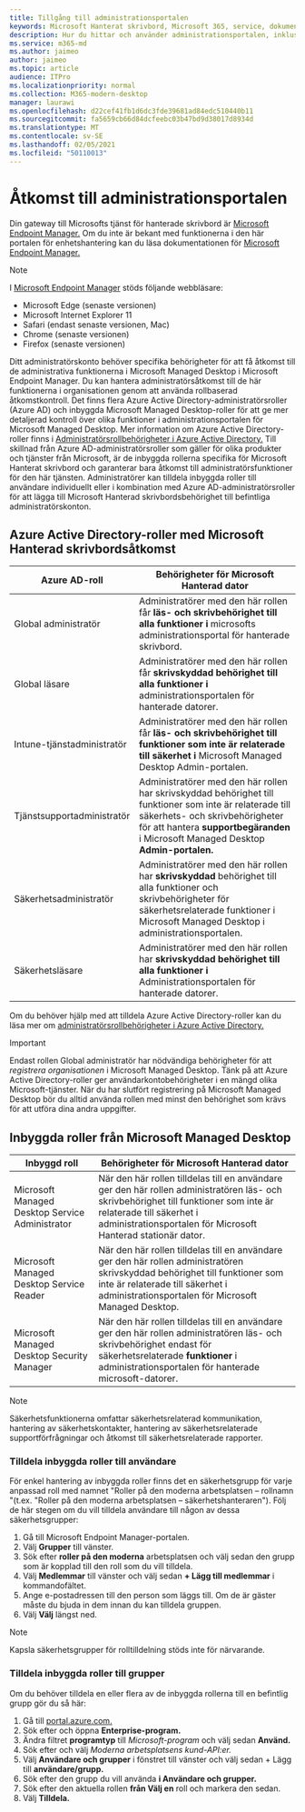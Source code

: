 ```yaml
---
title: Tillgång till administrationsportalen
keywords: Microsoft Hanterat skrivbord, Microsoft 365, service, dokumentation
description: Hur du hittar och använder administrationsportalen, inklusive att kontrollera åtkomsten till den.
ms.service: m365-md
ms.author: jaimeo
author: jaimeo
ms.topic: article
audience: ITPro
ms.localizationpriority: normal
ms.collection: M365-modern-desktop
manager: laurawi
ms.openlocfilehash: d22cef41fb1d6dc3fde39681ad84edc510440b11
ms.sourcegitcommit: fa5659cb66d84dcfeebc03b47bd9d38017d8934d
ms.translationtype: MT
ms.contentlocale: sv-SE
ms.lasthandoff: 02/05/2021
ms.locfileid: "50110013"
---
```

# <a name="access-the-admin-portal"></a>Åtkomst till administrationsportalen

Din gateway till Microsofts tjänst för hanterade skrivbord är [Microsoft Endpoint Manager.](https://endpoint.microsoft.com/) Om du inte är bekant med funktionerna i den här portalen för enhetshantering kan du läsa dokumentationen för [Microsoft Endpoint Manager.](https://docs.microsoft.com/mem/)

> [!NOTE]
> I [Microsoft Endpoint Manager](https://endpoint.microsoft.com/) stöds följande webbläsare:
> - Microsoft Edge (senaste versionen)
> - Microsoft Internet Explorer 11
> - Safari (endast senaste versionen, Mac)
> - Chrome (senaste versionen)
> - Firefox (senaste versionen)

Ditt administratörskonto behöver specifika behörigheter för att få åtkomst till de administrativa funktionerna i Microsoft Managed Desktop i Microsoft Endpoint Manager. Du kan hantera administratörsåtkomst till de här funktionerna i organisationen genom att använda rollbaserad åtkomstkontroll. Det finns flera Azure Active Directory-administratörsroller (Azure AD) och inbyggda Microsoft Managed Desktop-roller för att ge mer detaljerad kontroll över olika funktioner i administrationsportalen för Microsoft Managed Desktop. Mer information om Azure Active Directory-roller finns i [Administratörsrollbehörigheter i Azure Active Directory.](https://docs.microsoft.com/azure/active-directory/users-groups-roles/directory-assign-admin-roles) Till skillnad från Azure AD-administratörsroller som gäller för olika produkter och tjänster från Microsoft, är de inbyggda rollerna specifika för Microsoft Hanterat skrivbord och garanterar bara åtkomst till administratörsfunktioner för den här tjänsten. Administratörer kan tilldela inbyggda roller till användare individuellt eller i kombination med Azure AD-administratörsroller för att lägga till Microsoft Hanterad skrivbordsbehörighet till befintliga administratörskonton.

## <a name="azure-active-directory-roles-with-microsoft-managed-desktop-access"></a>Azure Active Directory-roller med Microsoft Hanterad skrivbordsåtkomst

|Azure AD-roll  |Behörigheter för Microsoft Hanterad dator  |
|---------|---------|
|Global administratör     | Administratörer med den här rollen får **läs- och skrivbehörighet till alla funktioner i** microsofts administrationsportal för hanterade skrivbord.         |
|Global läsare     | Administratörer med den här rollen får **skrivskyddad behörighet till alla funktioner i** administrationsportalen för hanterade datorer.         |
|Intune-tjänstadministratör     |  Administratörer med den här rollen får **läs- och skrivbehörighet till funktioner som inte är relaterade till säkerhet i** Microsoft Managed Desktop Admin-portalen.       |
|Tjänstsupportadministratör     | Administratörer med den här rollen har skrivskyddad behörighet till funktioner som inte är relaterade till säkerhets- och skrivbehörigheter för att hantera **supportbegäranden** i Microsoft Managed Desktop **Admin-portalen.**         |
|Säkerhetsadministratör | Administratörer med den här rollen har **skrivskyddad** behörighet till alla funktioner och skrivbehörigheter för säkerhetsrelaterade funktioner i Microsoft Managed Desktop i administrationsportalen.  |
|Säkerhetsläsare |Administratörer med den här rollen har **skrivskyddad behörighet till alla funktioner i** Administrationsportalen för hanterade datorer.|

Om du behöver hjälp med att tilldela Azure Active Directory-roller kan du läsa mer om [administratörsrollbehörigheter i Azure Active Directory.](https://docs.microsoft.com/azure/active-directory/users-groups-roles/directory-assign-admin-roles)

> [!IMPORTANT]
> Endast rollen Global administratör har nödvändiga behörigheter för att *registrera organisationen* i Microsoft Managed Desktop. Tänk på att Azure Active Directory-roller ger användarkontobehörigheter i en mängd olika Microsoft-tjänster. När du har slutfört registrering på Microsoft Managed  Desktop bör du alltid använda rollen med minst den behörighet som krävs för att utföra dina andra uppgifter.

## <a name="built-in-roles-provided-by-microsoft-managed-desktop"></a>Inbyggda roller från Microsoft Managed Desktop


|Inbyggd roll  |Behörigheter för Microsoft Hanterad dator  |
|---------|---------|
|Microsoft Managed Desktop Service Administrator  | När den här rollen tilldelas  till en användare ger den här rollen administratören läs- och skrivbehörighet till funktioner som inte är relaterade till säkerhet i administrationsportalen för Microsoft Hanterad stationär dator.  |
|Microsoft Managed Desktop Service Reader | När den här rollen tilldelas  till en användare ger den här rollen administratören skrivskyddad behörighet till funktioner som inte är relaterade till säkerhet i administrationsportalen för Microsoft Managed Desktop. |
|Microsoft Managed Desktop Security Manager |När den här rollen tilldelas till en användare ger den här rollen administratören läs- och skrivbehörighet endast för säkerhetsrelaterade **funktioner** i administrationsportalen för hanterade microsoft-datorer.   |

> [!NOTE]
> Säkerhetsfunktionerna omfattar säkerhetsrelaterad kommunikation, hantering av säkerhetskontakter, hantering av säkerhetsrelaterade supportförfrågningar och åtkomst till säkerhetsrelaterade rapporter. 

### <a name="assigning-built-in-roles-to-user"></a>Tilldela inbyggda roller till användare

För enkel hantering av inbyggda roller finns det en säkerhetsgrupp för varje anpassad roll med namnet "Roller på den moderna arbetsplatsen _–_ rollnamn "(t.ex. "Roller på den moderna arbetsplatsen – säkerhetshanteraren"). Följ de här stegen om du vill tilldela användare till någon av dessa säkerhetsgrupper:
1.  Gå till Microsoft Endpoint Manager-portalen.
2.  Välj **Grupper** till vänster.
3.  Sök efter **roller på den moderna** arbetsplatsen och välj sedan den grupp som är kopplad till den roll som du vill tilldela. 
4.  Välj **Medlemmar** till vänster och välj sedan **+ Lägg till medlemmar** i kommandofältet.
5.  Ange e-postadressen till den person som läggs till. Om de är gäster måste du bjuda in dem innan du kan tilldela gruppen.
6.  Välj **Välj** längst ned.

> [!NOTE]
> Kapsla säkerhetsgrupper för rolltilldelning stöds inte för närvarande. 

### <a name="assigning-built-in-roles-to-groups"></a>Tilldela inbyggda roller till grupper

Om du behöver tilldela en eller flera av de inbyggda rollerna till en befintlig grupp gör du så här:
1. Gå till [portal.azure.com.](https://portal.azure.com/)
2. Sök efter och öppna **Enterprise-program.**
3. Ändra filtret **programtyp** till _Microsoft-program_ och välj sedan **Använd.**
4. Sök efter och välj _Moderna arbetsplatsens kund-API:er._
5. Välj **Användare och grupper** i fönstret till vänster och välj sedan + Lägg till **användare/grupp.**
6. Sök efter den grupp du vill använda **i Användare och grupper.**
7. Sök efter den aktuella rollen **från Välj en** roll och markera den sedan.
8. Välj **Tilldela.**
 
